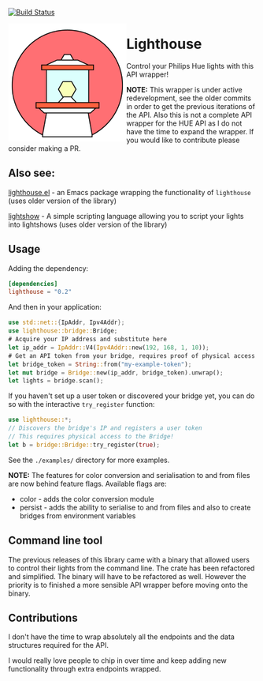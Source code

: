 [![Build Status](https://travis-ci.com/finnkauski/lighthouse.svg?branch=main)](https://travis-ci.com/finnkauski/lighthouse)
<p align="left"><img align="left" src="meta/logo.png" width="240px"></p>

# Lighthouse

Control your Philips Hue lights with this API wrapper! 

**NOTE:**
This wrapper is under active redevelopment, see the older commits in order to get
the previous iterations of the API. Also this is not a complete API wrapper for the HUE API as I do not have the time to expand the wrapper. If you would like to contribute please consider making a PR.

## Also see:

[lighthouse.el](https://github.com/finnkauski/lighthouse.el) - an Emacs package
wrapping the functionality of `lighthouse` (uses older version of the library)

[lightshow](https://github.com/finnkauski/lightshow) - A simple scripting language
allowing you to script your lights into lightshows (uses older version of the library)

## Usage

Adding the dependency:

```toml
[dependencies]
lighthouse = "0.2"
```

And then in your application:

```rust
use std::net::{IpAddr, Ipv4Addr};
use lighthouse::bridge::Bridge;
# Acquire your IP address and substitute here
let ip_addr = IpAddr::V4(Ipv4Addr::new(192, 168, 1, 10));
# Get an API token from your bridge, requires proof of physical access
let bridge_token = String::from("my-example-token");
let mut bridge = Bridge::new(ip_addr, bridge_token).unwrap();
let lights = bridge.scan();
```

If you haven't set up a user token or discovered your bridge yet, you can do so with the interactive `try_register` function:

```rust
use lighthouse::*;
// Discovers the bridge's IP and registers a user token
// This requires physical access to the Bridge!
let b = bridge::Bridge::try_register(true);
```

See the `./examples/` directory for more examples.

**NOTE:**
The features for color conversion and serialisation to and from files are now behind 
feature flags. Available flags are:
- color - adds the color conversion module
- persist - adds the ability to serialise to and from files and also to create bridges from environment variables

## Command line tool

The previous releases of this library came with a binary that allowed users to control their lights from the command line.
The crate has been refactored and simplified. The binary will have to be refactored as well. However the priority is to
finished a more sensible API wrapper before moving onto the binary.

## Contributions

I don't have the time to wrap absolutely all the endpoints and the data structures required for the API.

I would really love people to chip in over time and keep adding new functionality through extra endpoints wrapped.
